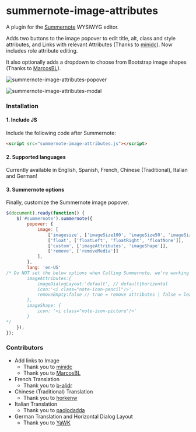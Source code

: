 # summernote-image-attributes
A plugin for the [Summernote](https://github.com/summernote/summernote/) WYSIWYG editor.

Adds two buttons to the image popover to edit title, alt, class and style attributes, and Links with relevant Attributes (Thanks to [minidc](https://github.com/ninidc)). Now includes role attribute editing.

It also optionally adds a dropdown to choose from Bootstrap image shapes (Thanks to [MarcosBL](https://github.com/MarcosBL)).

![summernote-image-attributes-popover](https://github.com/StudioJunkyard/summernote-image-attributes/blob/master/summernote-image-attributes-popover.png)

![summernote-image-attributes-modal](https://github.com/StudioJunkyard/summernote-image-attributes/blob/master/summernote-image-attributes-dialog.png)

### Installation

#### 1. Include JS

Include the following code after Summernote:

```html
<script src="summernote-image-attributes.js"></script>
```

#### 2. Supported languages

Currently available in English, Spanish, French, Chinese (Traditional), Italian and German!

#### 3. Summernote options

Finally, customize the Summernote image popover.

```javascript
$(document).ready(function() {
    $('#summernote').summernote({
        popover: {
            image: [
                ['imagesize', ['imageSize100', 'imageSize50', 'imageSize25']],
                ['float', ['floatLeft', 'floatRight', 'floatNone']],
                ['custom', ['imageAttributes', 'imageShape']],
                ['remove', ['removeMedia']]
            ],
        },
        lang: 'en-US'
/* Do NOT set the below options when Calling Summernote, we're working on why these are throwing an error that causes the plugin not to work. You can however set them in the script itself.
        imageAttributes:{
            imageDialogLayout:'default', // default|horizontal
            icon:'<i class="note-icon-pencil"/>',
            removeEmpty:false // true = remove attributes | false = leave empty if present
        },
        imageShape: {
            icon: '<i class="note-icon-picture"/>'
        }
*/
    });
});
```

### Contributors
- Add links to Image
  - Thank you to [minidc](https://github.com/ninidc)
  - Thank you to [MarcosBL](https://github.com/MarcosBL)
- French Translation
  - Thank you to [b-alidr](https://github.com/b-alidra)
- Chinese (Traditional) Translation
  - Thank you to [horkenw](https://github.com/horkenw)
- Italian Translation
  - Thank you to [paolodadda](https://github.com/paolodadda)
- German Translation and Horizontal Dialog Layout
  - Thank you to [YaWK](https://github.com/YaWK)
